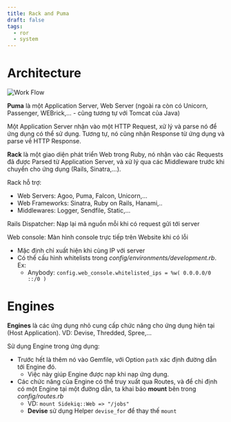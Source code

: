 ```yaml
---
title: Rack and Puma
draft: false
tags:
  - ror
  - system
---
```


# Architecture

![Work Flow](assets/rails/web_workflow.png)

**Puma** là một Application Server, Web Server (ngoài ra còn có Unicorn, Passenger, WEBrick,... - cũng tương tự với Tomcat của Java)

Một Application Server nhận vào một HTTP Request, xử lý và parse nó để ứng dụng có thể sử dụng. Tương tự, nó cũng nhận Response từ ứng dụng và parse về HTTP Response.

**Rack** là một giao diện phát triển Web trong Ruby, nó nhận vào các Requests đã được Parsed từ Application Server, và xử lý qua các Middleware trước khi chuyển cho ứng dụng (Rails, Sinatra,...). 

Rack hỗ trợ:
- Web Servers: Agoo, Puma, Falcon, Unicorn,...
- Web Frameworks: Sinatra, Ruby on Rails, Hanami,..
- Middlewares: Logger, Sendfile, Static,...

Rails Dispatcher: Nạp lại mã nguồn mỗi khi có request gửi tới server

Web console: Màn hình console trực tiếp trên Website khi có lỗi
- Mặc định chỉ xuất hiện khi cùng IP với server
- Có thể cấu hình whitelists trong _config/environments/development.rb_. Ex:    
    - Anybody: `config.web_console.whitelisted_ips = %w( 0.0.0.0/0 ::/0 )`

# Engines

**Engines** là các ứng dụng nhỏ cung cấp chức năng cho ứng dụng hiện tại (Host Application). VD: Devise, Thredded, Spree,...

Sử dụng Engine trong ứng dụng:
- Trước hết là thêm nó vào Gemfile, với Option `path` xác định đường dẫn tới Engine đó. 
    - Việc này giúp Engine được nạp khi nạp ứng dụng.
- Các chức năng của Engine có thể truy xuất qua Routes, và để chỉ định có một Engine tại một đường dẫn, ta khai báo **mount** bên trong _config/routes.rb_
    - VD: `mount Sidekiq::Web => "/jobs"`
    - **Devise** sử dụng Helper `devise_for` để thay thế `mount`